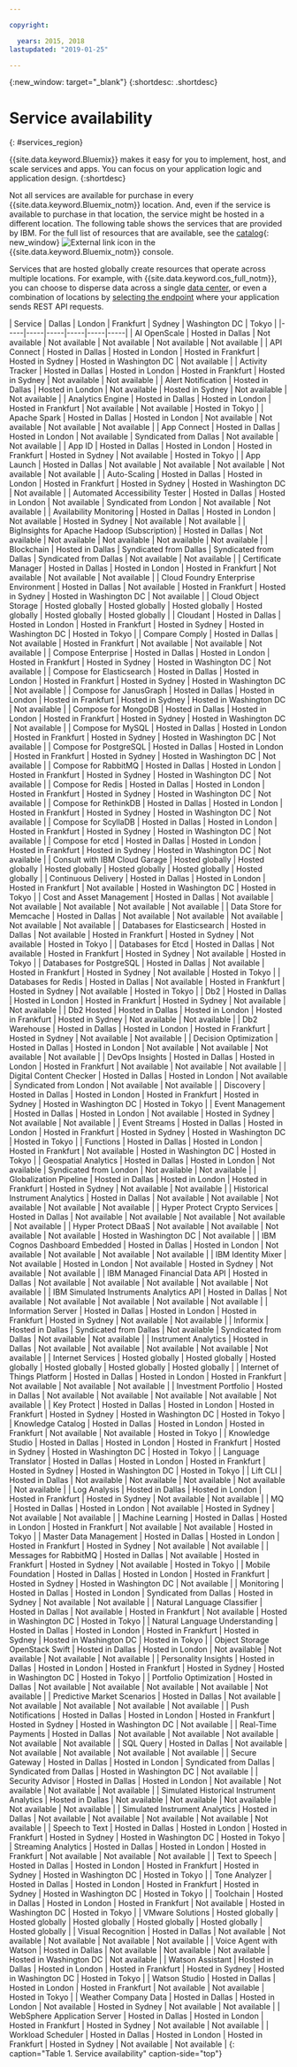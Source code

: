 ```yaml
---

copyright:

  years: 2015, 2018
lastupdated: "2019-01-25"

---
```

{:new_window: target="_blank"}
{:shortdesc: .shortdesc}


# Service availability
{: #services_region}

{{site.data.keyword.Bluemix}} makes it easy for you to implement, host, and scale services and apps. You can focus on your application logic and application design.
{:shortdesc}

Not all services are available for purchase in every {{site.data.keyword.Bluemix_notm}} location. And, even if the service is available to purchase in that location, the service might be hosted in a different location. The following table shows the services that are provided by IBM. For the full list of resources that are available, see the [catalog](https://cloud.ibm.com/catalog){: new_window} ![External link icon](../icons/launch-glyph.svg "External link icon") in the {{site.data.keyword.Bluemix_notm}} console. 

Services that are hosted globally create resources that operate across multiple locations. For example, with {{site.data.keyword.cos_full_notm}}, you can choose to disperse data across a single [data center](/docs/overview/zero_downtime.html#data_center), or even a combination of locations by [selecting the endpoint](/docs/services/cloud-object-storage/basics/endpoints.html#select-regions-and-endpoints) where your application sends REST API requests.

<!-- Do not manually change the table or add content after the table. -->
<!-- Everything after the second line of the table will be deleted. -->
<!-- Also, do not change the number of dashes in the second line. -->
<!-- Ping @natimpe for details. -->

| Service | Dallas | London | Frankfurt | Sydney | Washington DC | Tokyo |
|-----|-----|-----|-----|-----|-----|
| AI OpenScale | Hosted in Dallas | Not available | Not available | Not available | Not available | Not available | 
| API Connect | Hosted in Dallas | Hosted in London | Hosted in Frankfurt | Hosted in Sydney | Hosted in Washington DC | Not available | 
| Activity Tracker | Hosted in Dallas | Hosted in London | Hosted in Frankfurt | Hosted in Sydney | Not available | Not available | 
| Alert Notification | Hosted in Dallas | Hosted in London | Not available | Hosted in Sydney | Not available | Not available | 
| Analytics Engine | Hosted in Dallas | Hosted in London | Hosted in Frankfurt | Not available | Not available | Hosted in Tokyo | 
| Apache Spark | Hosted in Dallas | Hosted in London | Not available | Not available | Not available | Not available | 
| App Connect | Hosted in Dallas | Hosted in London | Not available | Syndicated from Dallas | Not available | Not available | 
| App ID | Hosted in Dallas | Hosted in London | Hosted in Frankfurt | Hosted in Sydney | Not available | Hosted in Tokyo | 
| App Launch | Hosted in Dallas | Not available | Not available | Not available | Not available | Not available | 
| Auto-Scaling | Hosted in Dallas | Hosted in London | Hosted in Frankfurt | Hosted in Sydney | Hosted in Washington DC | Not available | 
| Automated Accessibility Tester | Hosted in Dallas | Hosted in London | Not available | Syndicated from London | Not available | Not available | 
| Availability Monitoring | Hosted in Dallas | Hosted in London | Not available | Hosted in Sydney | Not available | Not available | 
| BigInsights for Apache Hadoop (Subscription) | Hosted in Dallas | Not available | Not available | Not available | Not available | Not available | 
| Blockchain | Hosted in Dallas | Syndicated from Dallas | Syndicated from Dallas | Syndicated from Dallas | Not available | Not available | 
| Certificate Manager | Hosted in Dallas | Hosted in London | Hosted in Frankfurt | Not available | Not available | Not available | 
| Cloud Foundry Enterprise Environment | Hosted in Dallas | Not available | Hosted in Frankfurt | Hosted in Sydney | Hosted in Washington DC | Not available | 
| Cloud Object Storage | Hosted globally | Hosted globally | Hosted globally | Hosted globally | Hosted globally | Hosted globally | 
| Cloudant | Hosted in Dallas | Hosted in London | Hosted in Frankfurt | Hosted in Sydney | Hosted in Washington DC | Hosted in Tokyo | 
| Compare Comply | Hosted in Dallas | Not available | Hosted in Frankfurt | Not available | Not available | Not available | 
| Compose Enterprise | Hosted in Dallas | Hosted in London | Hosted in Frankfurt | Hosted in Sydney | Hosted in Washington DC | Not available | 
| Compose for Elasticsearch | Hosted in Dallas | Hosted in London | Hosted in Frankfurt | Hosted in Sydney | Hosted in Washington DC | Not available | 
| Compose for JanusGraph | Hosted in Dallas | Hosted in London | Hosted in Frankfurt | Hosted in Sydney | Hosted in Washington DC | Not available | 
| Compose for MongoDB | Hosted in Dallas | Hosted in London | Hosted in Frankfurt | Hosted in Sydney | Hosted in Washington DC | Not available | 
| Compose for MySQL | Hosted in Dallas | Hosted in London | Hosted in Frankfurt | Hosted in Sydney | Hosted in Washington DC | Not available | 
| Compose for PostgreSQL | Hosted in Dallas | Hosted in London | Hosted in Frankfurt | Hosted in Sydney | Hosted in Washington DC | Not available | 
| Compose for RabbitMQ | Hosted in Dallas | Hosted in London | Hosted in Frankfurt | Hosted in Sydney | Hosted in Washington DC | Not available | 
| Compose for Redis | Hosted in Dallas | Hosted in London | Hosted in Frankfurt | Hosted in Sydney | Hosted in Washington DC | Not available | 
| Compose for RethinkDB | Hosted in Dallas | Hosted in London | Hosted in Frankfurt | Hosted in Sydney | Hosted in Washington DC | Not available | 
| Compose for ScyllaDB | Hosted in Dallas | Hosted in London | Hosted in Frankfurt | Hosted in Sydney | Hosted in Washington DC | Not available | 
| Compose for etcd | Hosted in Dallas | Hosted in London | Hosted in Frankfurt | Hosted in Sydney | Hosted in Washington DC | Not available | 
| Consult with IBM Cloud Garage | Hosted globally | Hosted globally | Hosted globally | Hosted globally | Hosted globally | Hosted globally | 
| Continuous Delivery | Hosted in Dallas | Hosted in London | Hosted in Frankfurt | Not available | Hosted in Washington DC | Hosted in Tokyo | 
| Cost and Asset Management | Hosted in Dallas | Not available | Not available | Not available | Not available | Not available | 
| Data Store for Memcache | Hosted in Dallas | Not available | Not available | Not available | Not available | Not available | 
| Databases for Elasticsearch | Hosted in Dallas | Not available | Hosted in Frankfurt | Hosted in Sydney | Not available | Hosted in Tokyo | 
| Databases for Etcd | Hosted in Dallas | Not available | Hosted in Frankfurt | Hosted in Sydney | Not available | Hosted in Tokyo | 
| Databases for PostgreSQL | Hosted in Dallas | Not available | Hosted in Frankfurt | Hosted in Sydney | Not available | Hosted in Tokyo | 
| Databases for Redis | Hosted in Dallas | Not available | Hosted in Frankfurt | Hosted in Sydney | Not available | Hosted in Tokyo | 
| Db2 | Hosted in Dallas | Hosted in London | Hosted in Frankfurt | Hosted in Sydney | Not available | Not available | 
| Db2 Hosted | Hosted in Dallas | Hosted in London | Hosted in Frankfurt | Hosted in Sydney | Not available | Not available | 
| Db2 Warehouse | Hosted in Dallas | Hosted in London | Hosted in Frankfurt | Hosted in Sydney | Not available | Not available | 
| Decision Optimization | Hosted in Dallas | Hosted in London | Not available | Not available | Not available | Not available | 
| DevOps Insights | Hosted in Dallas | Hosted in London | Hosted in Frankfurt | Not available | Not available | Not available | 
| Digital Content Checker | Hosted in Dallas | Hosted in London | Not available | Syndicated from London | Not available | Not available | 
| Discovery | Hosted in Dallas | Hosted in London | Hosted in Frankfurt | Hosted in Sydney | Hosted in Washington DC | Hosted in Tokyo | 
| Event Management | Hosted in Dallas | Hosted in London | Not available | Hosted in Sydney | Not available | Not available | 
| Event Streams | Hosted in Dallas | Hosted in London | Hosted in Frankfurt | Hosted in Sydney | Hosted in Washington DC | Hosted in Tokyo | 
| Functions | Hosted in Dallas | Hosted in London | Hosted in Frankfurt | Not available | Hosted in Washington DC | Hosted in Tokyo | 
| Geospatial Analytics | Hosted in Dallas | Hosted in London | Not available | Syndicated from London | Not available | Not available | 
| Globalization Pipeline | Hosted in Dallas | Hosted in London | Hosted in Frankfurt | Hosted in Sydney | Not available | Not available | 
| Historical Instrument Analytics | Hosted in Dallas | Not available | Not available | Not available | Not available | Not available | 
| Hyper Protect Crypto Services | Hosted in Dallas | Not available | Not available | Not available | Not available | Not available | 
| Hyper Protect DBaaS | Not available | Not available | Not available | Not available | Hosted in Washington DC | Not available | 
| IBM Cognos Dashboard Embedded | Hosted in Dallas | Hosted in London | Not available | Not available | Not available | Not available | 
| IBM Identity Mixer | Not available | Hosted in London | Not available | Hosted in Sydney | Not available | Not available | 
| IBM Managed Financial Data API | Hosted in Dallas | Not available | Not available | Not available | Not available | Not available | 
| IBM Simulated Instruments Analytics API | Hosted in Dallas | Not available | Not available | Not available | Not available | Not available | 
| Information Server | Hosted in Dallas | Hosted in London | Hosted in Frankfurt | Hosted in Sydney | Not available | Not available | 
| Informix | Hosted in Dallas | Syndicated from Dallas | Not available | Syndicated from Dallas | Not available | Not available | 
| Instrument Analytics | Hosted in Dallas | Not available | Not available | Not available | Not available | Not available | 
| Internet Services | Hosted globally | Hosted globally | Hosted globally | Hosted globally | Hosted globally | Hosted globally | 
| Internet of Things Platform | Hosted in Dallas | Hosted in London | Hosted in Frankfurt | Not available | Not available | Not available | 
| Investment Portfolio | Hosted in Dallas | Not available | Not available | Not available | Not available | Not available | 
| Key Protect | Hosted in Dallas | Hosted in London | Hosted in Frankfurt | Hosted in Sydney | Hosted in Washington DC | Hosted in Tokyo | 
| Knowledge Catalog | Hosted in Dallas | Hosted in London | Hosted in Frankfurt | Not available | Not available | Hosted in Tokyo | 
| Knowledge Studio | Hosted in Dallas | Hosted in London | Hosted in Frankfurt | Hosted in Sydney | Hosted in Washington DC | Hosted in Tokyo | 
| Language Translator | Hosted in Dallas | Hosted in London | Hosted in Frankfurt | Hosted in Sydney | Hosted in Washington DC | Hosted in Tokyo | 
| Lift CLI | Hosted in Dallas | Not available | Not available | Not available | Not available | Not available | 
| Log Analysis | Hosted in Dallas | Hosted in London | Hosted in Frankfurt | Hosted in Sydney | Not available | Not available | 
| MQ | Hosted in Dallas | Hosted in London | Not available | Hosted in Sydney | Not available | Not available | 
| Machine Learning | Hosted in Dallas | Hosted in London | Hosted in Frankfurt | Not available | Not available | Hosted in Tokyo | 
| Master Data Management | Hosted in Dallas | Hosted in London | Hosted in Frankfurt | Hosted in Sydney | Not available | Not available | 
| Messages for RabbitMQ | Hosted in Dallas | Not available | Hosted in Frankfurt | Hosted in Sydney | Not available | Hosted in Tokyo | 
| Mobile Foundation | Hosted in Dallas | Hosted in London | Hosted in Frankfurt | Hosted in Sydney | Hosted in Washington DC | Not available | 
| Monitoring | Hosted in Dallas | Hosted in London | Syndicated from Dallas | Hosted in Sydney | Not available | Not available | 
| Natural Language Classifier | Hosted in Dallas | Not available | Hosted in Frankfurt | Not available | Hosted in Washington DC | Hosted in Tokyo | 
| Natural Language Understanding | Hosted in Dallas | Hosted in London | Hosted in Frankfurt | Hosted in Sydney | Hosted in Washington DC | Hosted in Tokyo | 
| Object Storage OpenStack Swift | Hosted in Dallas | Hosted in London | Not available | Not available | Not available | Not available | 
| Personality Insights | Hosted in Dallas | Hosted in London | Hosted in Frankfurt | Hosted in Sydney | Hosted in Washington DC | Hosted in Tokyo | 
| Portfolio Optimization | Hosted in Dallas | Not available | Not available | Not available | Not available | Not available | 
| Predictive Market Scenarios | Hosted in Dallas | Not available | Not available | Not available | Not available | Not available | 
| Push Notifications | Hosted in Dallas | Hosted in London | Hosted in Frankfurt | Hosted in Sydney | Hosted in Washington DC | Not available | 
| Real-Time Payments | Hosted in Dallas | Not available | Not available | Not available | Not available | Not available | 
| SQL Query | Hosted in Dallas | Not available | Not available | Not available | Not available | Not available | 
| Secure Gateway | Hosted in Dallas | Hosted in London | Syndicated from Dallas | Syndicated from Dallas | Hosted in Washington DC | Not available | 
| Security Advisor | Hosted in Dallas | Hosted in London | Not available | Not available | Not available | Not available | 
| Simulated Historical Instrument Analytics | Hosted in Dallas | Not available | Not available | Not available | Not available | Not available | 
| Simulated Instrument Analytics | Hosted in Dallas | Not available | Not available | Not available | Not available | Not available | 
| Speech to Text | Hosted in Dallas | Hosted in London | Hosted in Frankfurt | Hosted in Sydney | Hosted in Washington DC | Hosted in Tokyo | 
| Streaming Analytics | Hosted in Dallas | Hosted in London | Hosted in Frankfurt | Not available | Not available | Not available | 
| Text to Speech | Hosted in Dallas | Hosted in London | Hosted in Frankfurt | Hosted in Sydney | Hosted in Washington DC | Hosted in Tokyo | 
| Tone Analyzer | Hosted in Dallas | Hosted in London | Hosted in Frankfurt | Hosted in Sydney | Hosted in Washington DC | Hosted in Tokyo | 
| Toolchain | Hosted in Dallas | Hosted in London | Hosted in Frankfurt | Not available | Hosted in Washington DC | Hosted in Tokyo | 
| VMware Solutions | Hosted globally | Hosted globally | Hosted globally | Hosted globally | Hosted globally | Hosted globally | 
| Visual Recognition | Hosted in Dallas | Not available | Not available | Not available | Not available | Not available | 
| Voice Agent with Watson | Hosted in Dallas | Not available | Not available | Not available | Hosted in Washington DC | Not available | 
| Watson Assistant | Hosted in Dallas | Hosted in London | Hosted in Frankfurt | Hosted in Sydney | Hosted in Washington DC | Hosted in Tokyo | 
| Watson Studio | Hosted in Dallas | Hosted in London | Hosted in Frankfurt | Not available | Not available | Hosted in Tokyo | 
| Weather Company Data | Hosted in Dallas | Hosted in London | Not available | Hosted in Sydney | Not available | Not available | 
| WebSphere Application Server | Hosted in Dallas | Hosted in London | Hosted in Frankfurt | Hosted in Sydney | Not available | Not available | 
| Workload Scheduler | Hosted in Dallas | Hosted in London | Hosted in Frankfurt | Hosted in Sydney | Not available | Not available | 
{: caption="Table 1. Service availability" caption-side="top"}
